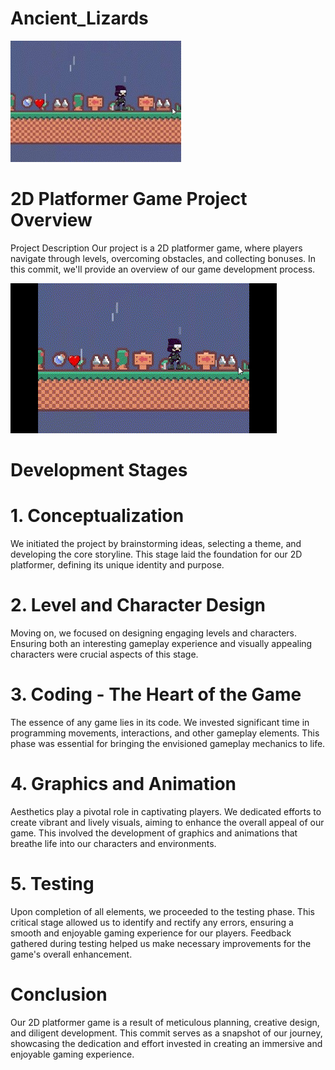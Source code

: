 # Ancient_Lizards

[![Gameplay](./Media/test_photo_gameplay.jpg)](https://drive.google.com/file/d/1d7NmhOs89p4UHfpcOinwRO2ks8vYTnpD/view?usp=drive_link)

# 2D Platformer Game Project Overview
Project Description
Our project is a 2D platformer game, where players navigate through levels, overcoming obstacles, and collecting bonuses. In this commit, we'll provide an overview of our game development process.

![Test damage](./Media/Test_damage_player.gif)

# Development Stages
# 1. Conceptualization
We initiated the project by brainstorming ideas, selecting a theme, and developing the core storyline. This stage laid the foundation for our 2D platformer, defining its unique identity and purpose.

# 2. Level and Character Design
Moving on, we focused on designing engaging levels and characters. Ensuring both an interesting gameplay experience and visually appealing characters were crucial aspects of this stage.

# 3. Coding - The Heart of the Game
The essence of any game lies in its code. We invested significant time in programming movements, interactions, and other gameplay elements. This phase was essential for bringing the envisioned gameplay mechanics to life.

# 4. Graphics and Animation
Aesthetics play a pivotal role in captivating players. We dedicated efforts to create vibrant and lively visuals, aiming to enhance the overall appeal of our game. This involved the development of graphics and animations that breathe life into our characters and environments.

# 5. Testing
Upon completion of all elements, we proceeded to the testing phase. This critical stage allowed us to identify and rectify any errors, ensuring a smooth and enjoyable gaming experience for our players. Feedback gathered during testing helped us make necessary improvements for the game's overall enhancement.

# Conclusion
Our 2D platformer game is a result of meticulous planning, creative design, and diligent development. This commit serves as a snapshot of our journey, showcasing the dedication and effort invested in creating an immersive and enjoyable gaming experience.
